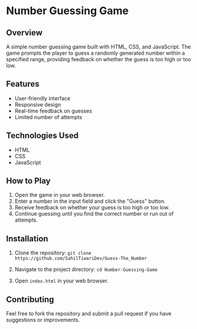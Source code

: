 # Number Guessing Game

## Overview
A simple number guessing game built with HTML, CSS, and JavaScript. The game prompts the player to guess a randomly generated number within a specified range, providing feedback on whether the guess is too high or too low. 

## Features
- User-friendly interface
- Responsive design
- Real-time feedback on guesses
- Limited number of attempts

## Technologies Used
- HTML
- CSS
- JavaScript

## How to Play
1. Open the game in your web browser.
2. Enter a number in the input field and click the "Guess" button.
3. Receive feedback on whether your guess is too high or too low.
4. Continue guessing until you find the correct number or run out of attempts.

## Installation
1. Clone the repository: 
`git clone https://github.com/SahilTiwariDev/Guess-The_Number`

2. Navigate to the project directory:
`cd Number-Guessing-Game`

3. Open `index.html` in your web browser.

## Contributing
Feel free to fork the repository and submit a pull request if you have suggestions or improvements.
